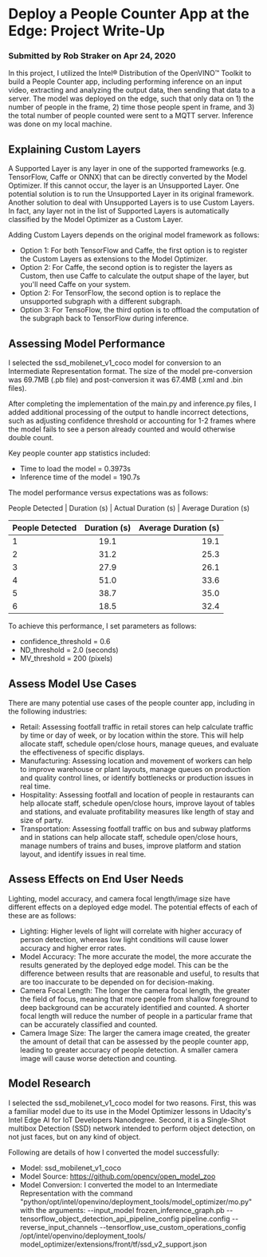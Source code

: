 # Deploy a People Counter App at the Edge: Project Write-Up
### Submitted by Rob Straker on Apr 24, 2020

In this project, I utilized the Intel® Distribution of the OpenVINO™ Toolkit to build a
People Counter app, including performing inference on an input video, extracting and
analyzing the output data, then sending that data to a server. The model was deployed on 
the edge, such that only data on 1) the number of people in the frame, 2) time those 
people spent in frame, and 3) the total number of people counted were sent to a MQTT 
server. Inference was done on my local machine.

## Explaining Custom Layers

A Supported Layer is any layer in one of the supported frameworks (e.g. TensorFlow, 
Caffe or ONNX) that can be directly converted by the Model Optimizer. If this cannot occur,
the layer is an Unsupported Layer. One potential solution is to run the Unsupported Layer
in its original framework. Another solution to deal with Unsupported Layers is to use 
Custom Layers. In fact, any layer not in the list of Supported Layers is automatically classified
by the Model Optimizer as a Custom Layer. 

Adding Custom Layers depends on the original model framework as follows:
- Option 1: For both TensorFlow and Caffe, the first option is to register the Custom 
Layers as extensions to the Model Optimizer.
- Option 2: For Caffe, the second option is to register the layers as Custom, then use
Caffe to calculate the output shape of the layer, but you'll need Caffe on your system.
- Option 2: For TensorFlow, the second option is to replace the unsupported subgraph with 
a different subgraph.
- Option 3: For TensoFlow, the third option is to offload the computation of the subgraph
back to TensorFlow during inference.

## Assessing Model Performance

I selected the ssd_mobilenet_v1_coco model for conversion to an Intermediate Representation 
format. The size of the model pre-conversion was 69.7MB (.pb file) and post-conversion it
was 67.4MB (.xml and .bin files). 

After completing the implementation of the main.py and inference.py files, I added 
additional processing of the output to handle incorrect detections, such as adjusting 
confidence threshold or accounting for 1-2 frames where the model fails to see a person 
already counted and would otherwise double count.

Key people counter app statistics included:
- Time to load the model = 0.3973s
- Inference time of the model = 190.7s

The model performance versus expectations was as follows:

People Detected	| Duration (s) | Actual Duration (s) | Average Duration (s)


| People Detected | Duration (s) | Average Duration (s) |
| :------------- |:------------:| --------------------:|
| 1               | 19.1         | 19.1                 |
| 2               | 31.2         | 25.3                 |
| 3               | 27.9         | 26.1                 |
| 4               | 51.0         | 33.6                 |
| 5               | 38.7         | 35.0                 |
| 6               | 18.5         | 32.4                 |

To achieve this performance, I set parameters as follows:
- confidence_threshold = 0.6
- ND_threshold = 2.0 (seconds)
- MV_threshold = 200 (pixels)

## Assess Model Use Cases

There are many potential use cases of the people counter app, including in the following
industries:
- Retail: Assessing footfall traffic in retail stores can help calculate traffic by time
or day of week, or by location within the store. This will help allocate staff, schedule
open/close hours, manage queues, and evaluate the effectiveness of specific displays.
- Manufacturing: Assessing location and movement of workers can help to improve warehouse
or plant layouts, manage queues on production and quality control lines, or identify
bottlenecks or production issues in real time.
- Hospitality: Assessing footfall and location of people in restaurants can help allocate
staff, schedule open/close hours, improve layout of tables and stations, and evaluate
profitability measures like length of stay and size of party.
- Transportation: Assessing footfall traffic on bus and subway platforms and in stations
can help allocate staff, schedule open/close hours, manage numbers of trains and buses,
improve platform and station layout, and identify issues in real time.

## Assess Effects on End User Needs

Lighting, model accuracy, and camera focal length/image size have different effects on a
deployed edge model. The potential effects of each of these are as follows:
- Lighting: Higher levels of light will correlate with higher accuracy of person detection,
whereas low light conditions will cause lower accuracy and higher error rates.
- Model Accuracy: The more accurate the model, the more accurate the results generated by
the deployed edge model. This can be the difference between results that are reasonable
and useful, to results that are too inaccurate to be depended on for decision-making.
- Camera Focal Length: The longer the camera focal length, the greater the field of 
focus, meaning that more people from shallow foreground to deep background can be accurately
identified and counted. A shorter focal length will reduce the number of people in a 
particular frame that can be accurately classified and counted.
- Camera Image Size: The larger the camera image created, the greater the amount of detail
that can be assessed by the people counter app, leading to greater accuracy of people
detection. A smaller camera image will cause worse detection and counting.

## Model Research

I selected the ssd_mobilenet_v1_coco model for two reasons. First, this was a familiar
model due to its use in the Model Optimizer lessons in Udacity's Intel Edge AI for IoT
Developers Nanodegree. Second, it is a Single-Shot multibox Detection (SSD) network 
intended to perform object detection, on not just faces, but on any kind of object.

Following are details of how I converted the model successfully:

- Model: ssd_mobilenet_v1_coco
- Model Source: https://github.com/opencv/open_model_zoo
- Model Conversion: I converted the model to an Intermediate Representation with the command
 "python/opt/intel/openvino/deployment_tools/model_optimizer/mo.py" with the arguments:
  	--input_model frozen_inference_graph.pb 
  	--tensorflow_object_detection_api_pipeline_config pipeline.config 
  	--reverse_input_channels 
  	--tensorflow_use_custom_operations_config /opt/intel/openvino/deployment_tools/
  	model_optimizer/extensions/front/tf/ssd_v2_support.json


